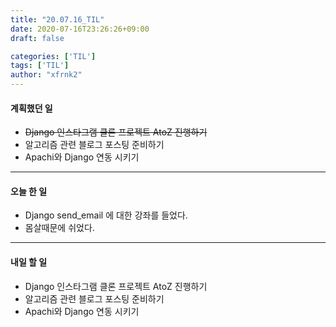 ```yaml
---
title: "20.07.16_TIL"
date: 2020-07-16T23:26:26+09:00
draft: false

categories: ['TIL']
tags: ['TIL']
author: "xfrnk2"
---
```

#### 계획했던 일
+ ~~Django 인스타그램 클론 프로젝트 AtoZ 진행하기~~
+ 알고리즘 관련 블로그 포스팅 준비하기
+ Apachi와 Django 연동 시키기
---  
#### 오늘 한 일
+ Django send_email 에 대한 강좌를 들었다.
+ 몸살때문에 쉬었다.
---   
#### 내일 할 일 
+ Django 인스타그램 클론 프로젝트 AtoZ 진행하기
+ 알고리즘 관련 블로그 포스팅 준비하기
+ Apachi와 Django 연동 시키기